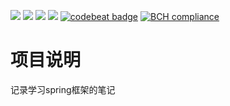 ![](https://img.shields.io/badge/IDE-IDEA-red.svg)
![](https://img.shields.io/badge/language-Java-orange.svg)
![](https://img.shields.io/badge/JDK-1.8-mustard.svg)
![](https://img.shields.io/badge/framework-Spring5-green.svg)
[![codebeat badge](https://codebeat.co/badges/f7e7accb-890e-4961-acb6-4f03635c72d8)](https://codebeat.co/projects/github-com-ylbo-hello-spring-master)
[![BCH compliance](https://bettercodehub.com/edge/badge/ylbo/Hello-spring?branch=master)](https://bettercodehub.com/)
# 项目说明
记录学习spring框架的笔记 
